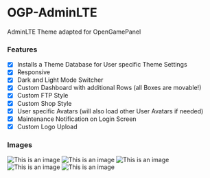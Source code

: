 # OGP-AdminLTE
AdminLTE Theme adapted for OpenGamePanel

### Features
- [x] Installs a Theme Database for User specific Theme Settings
- [x] Responsive
- [x] Dark and Light Mode Switcher
- [x] Custom Dashboard with additional Rows (all Boxes are movable!)
- [x] Custom FTP Style
- [x] Custom Shop Style
- [x] User specific Avatars (will also load other User Avatars if needed)
- [x] Maintenance Notification on Login Screen
- [x] Custom Logo Upload

### Images
![This is an image](../main/adminlte_dark.png)
![This is an image](../main/adminlte_light.png)
![This is an image](../main/adminlte_shop.png)
![This is an image](../main/adminlte_maintenance.png)
![This is an image](../main/adminlte_support_chat.png)
